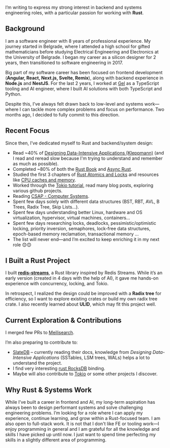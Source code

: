I’m writing to express my strong interest in backend and systems engineering roles, with a particular passion for working with **Rust**.

## Background  

I am a software engineer with 8 years of professional experience. My journey started in Belgrade, where I attended a high school for gifted mathematicians before studying Electrical Engineering and Electronics at the University of Belgrade. I began my career as a silicon designer for 2 years, then transitioned to software engineering in 2017.  

Big part of my software career has been focused on frontend development (**Angular, React, Next.js, Svelte, Remix**), along with backend experience in **Node.js** and **NestJS**. For the last 2 years, I worked at [Gel](https://www.geldata.com/) as a TypeScript tooling and AI engineer, where I built AI solutions with both TypeScript and Python.  

Despite this, I’ve always felt drawn back to low-level and systems work—where I can tackle more complex problems and focus on performance. Two months ago, I decided to fully commit to this direction.  

## Recent Focus  
Since then, I’ve dedicated myself to Rust and backend/system design:  

- Read ~40% of [Designing Data-Intensive Applications (Kleppmann)](https://www.amazon.com/Designing-Data-Intensive-Applications-Reliable-Maintainable/dp/1449373321) (and I read and reread slow because I'm trying to understand and remember as much as possible).
- Completed ~80% of both the [Rust Book](https://rust-book.cs.brown.edu/) and [Async Rust](https://rust-lang.github.io/async-book/intro.html).  
- Studied the first 3 chapters of [Rust Atomics and Locks](https://marabos.nl/atomics/) and resources like [CPU caches and memory](https://people.freebsd.org/~lstewart/articles/cpumemory.pdf).
- Worked through the [Tokio tutorial](https://tokio.rs/tokio/tutorial), read many blog posts, exploring various github projects.
- Reading [CSAP - Computer Systems](https://www.amazon.com/Computer-Systems-Programmers-Perspective-3rd/dp/013409266X).
- Spent few days solely with different data structures (BST, RBT, AVL, B Trees, Radix Tree, Skip Lists...).
- Spent few days understanding better Linux, hardware and OS virtualization, hypervisor, virtual machines, containers...
- Spent few days researching locks, deadlocks, pessimistic/optimistic locking, priority inversion, semaphores, lock-free data structures, epoch-based memory reclamation, transactional memory ...
- The list will never end—and I’m excited to keep enriching it in my next role 😊😊

## I Built a Rust Project  
I built **[redis-streams](https://github.com/diksipav/redis-streams)**, a Rust library inspired by Redis Streams. While it’s an early version (created in 4 days with the help of AI), it gave me hands-on experience with concurrency, locking, and Tokio.  

In retrospect, I realized the design could be improved with a **Radix tree** for efficiency, so I want to explore existing crates or build my own radix tree crate. I also recently learned about **ULID**, which may fit this project well.  

## Current Exploration & Contributions  
I merged few PRs to [Meilisearch](https://www.meilisearch.com/). 

I’m also preparing to contribute to:  

- [SlateDB](https://slatedb.io/) – currently reading their docs, knowledge from *Designing Data-Intensive Applications* (SSTables, LSM trees, WALs) helps a lot to understand the project.  
- I find very interesting [rust RocksDB](https://github.com/rust-rocksdb/rust-rocksdb) binding.
- Maybe will also contribute to [Tokio](https://tokio.rs/) or some other projects I discover.  

## Why Rust & Systems Work  
While I’ve built a career in frontend and AI, my long-term aspiration has always been to design performant systems and solve challenging engineering problems. I’m looking for a role where I can apply my experience, continue learning, and grow within a Rust-focused team. I am also open to full-stack work. It is not that I don't like FE or tooling work—I enjoy programming in general and I am grateful for all the knowledge and skills I have picked up until now. I just want to spend time perfecting my skills in a slightly different area of programming.